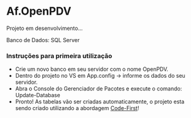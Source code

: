 # Af.OpenPDV

Projeto em desenvolvimento...

Banco de Dados: SQL Server

### Instruções para primeira utilização

* Crie um novo banco em seu servidor com o nome OpenPDV.
* Dentro do projeto no VS em App.config -> <connectionStrings> informe os dados do seu servidor.
* Abra o Console do Gerenciador de Pacotes e execute o comando: Update-Database
* Pronto! As tabelas vão ser criadas automaticamente, o projeto esta sendo criado utilizando a abordagem [Code-First](https://www.alexandrefreire.me/o-que-e-o-code-first/)!

